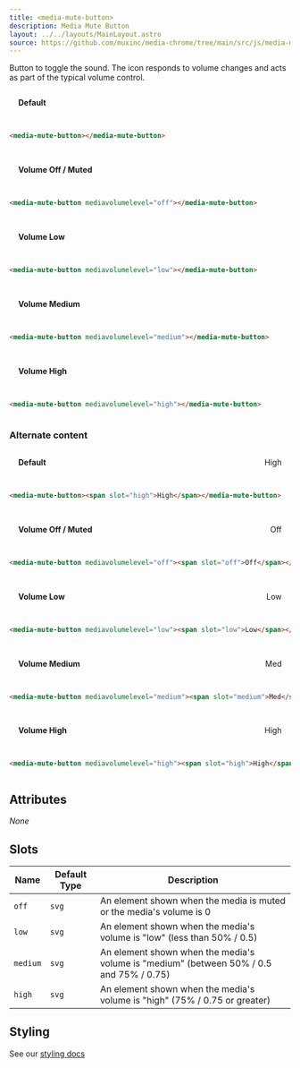 ```yaml
---
title: <media-mute-button>
description: Media Mute Button
layout: ../../layouts/MainLayout.astro
source: https://github.com/muxinc/media-chrome/tree/main/src/js/media-mute-button.js
---
```


Button to toggle the sound. The icon responds to volume changes and acts as part of the typical volume control.

<style>
.grid {
  display: grid;
  grid-template-columns: repeat(auto-fit, minmax(250px, 1fr));
  grid-gap: 1rem;
}
.grid p {
  display: flex;
  justify-content: space-between;
  align-items: center;
  margin-inline: 1rem;
}
.grid pre {
  margin-top: 0 !important;
}
</style>

<div class="grid">

**Default**
<media-mute-button></media-mute-button>

```html
<media-mute-button></media-mute-button>
```

**Volume Off / Muted**
<media-mute-button mediavolumelevel="off"></media-mute-button>

```html
<media-mute-button mediavolumelevel="off"></media-mute-button>
```

**Volume Low**
<media-mute-button mediavolumelevel="low"></media-mute-button>

```html
<media-mute-button mediavolumelevel="low"></media-mute-button>
```

**Volume Medium**
<media-mute-button mediavolumelevel="medium"></media-mute-button>

```html
<media-mute-button mediavolumelevel="medium"></media-mute-button>
```

**Volume High**
<media-mute-button mediavolumelevel="high"></media-mute-button>

```html
<media-mute-button mediavolumelevel="high"></media-mute-button>
```

</div>


<h3>Alternate content</h3>

<div class="grid">

**Default**
<media-mute-button><span slot="high">High</span></media-mute-button>

```html
<media-mute-button><span slot="high">High</span></media-mute-button>
```

**Volume Off / Muted**
<media-mute-button mediavolumelevel="off"><span slot="off">Off</span></media-mute-button>

```html
<media-mute-button mediavolumelevel="off"><span slot="off">Off</span></media-mute-button>
```

**Volume Low**
<media-mute-button mediavolumelevel="low"><span slot="low">Low</span></media-mute-button>

```html
<media-mute-button mediavolumelevel="low"><span slot="low">Low</span></media-mute-button>
```

**Volume Medium**
<media-mute-button mediavolumelevel="medium"><span slot="medium">Med</span></media-mute-button>

```html
<media-mute-button mediavolumelevel="medium"><span slot="medium">Med</span></media-mute-button>
```

**Volume High**
<media-mute-button mediavolumelevel="high"><span slot="high">High</span></media-mute-button>

```html
<media-mute-button mediavolumelevel="high"><span slot="high">High</span></media-mute-button>
```

</div>

## Attributes

_None_

## Slots

| Name     | Default Type | Description                                                                             |
| -------- | ------------ | --------------------------------------------------------------------------------------- |
| `off`    | `svg`        | An element shown when the media is muted or the media's volume is 0                     |
| `low`    | `svg`        | An element shown when the media's volume is "low" (less than 50% / 0.5)                 |
| `medium` | `svg`        | An element shown when the media's volume is "medium" (between 50% / 0.5 and 75% / 0.75) |
| `high`   | `svg`        | An element shown when the media's volume is "high" (75% / 0.75 or greater)              |


## Styling

See our [styling docs](./styling#Buttons)
